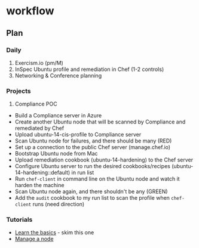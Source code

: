 # workflow

## Plan

### Daily
1. Exercism.io (pm/M)
2. InSpec Ubuntu profile and remediation in Chef (1-2 controls)
3. Networking & Conference planning

### Projects
1. Compliance POC
  - Build a Compliance server in Azure
  - Create another Ubuntu node that will be scanned by Compliance and remediated by Chef
  - Upload ubuntu-14-cis-profile to Compliance server
  - Scan Ubuntu node for failures, and there should be many (RED)
  - Set up a connection to the public Chef server (manage.chef.io)
  - Bootstrap Ubuntu node from Mac
  - Upload remediation cookbook (ubuntu-14-hardening) to the Chef server
  - Configure Ubuntu server to run the desired cookbooks/recipes (ubuntu-14-hardening::default) in run list
  - Run `chef-client` in command line on the Ubuntu node and watch it harden the machine
  - Scan Ubuntu node again, and there shouldn't be any (GREEN)
  - Add the `audit` cookbook to my run list to scan the profile when `chef-client` runs (need direction)
  
 ### Tutorials
   - [Learn the basics](https://learn.chef.io/learn-the-basics/ubuntu/) - skim this one
   - [Manage a node](https://learn.chef.io/manage-a-node/ubuntu/)